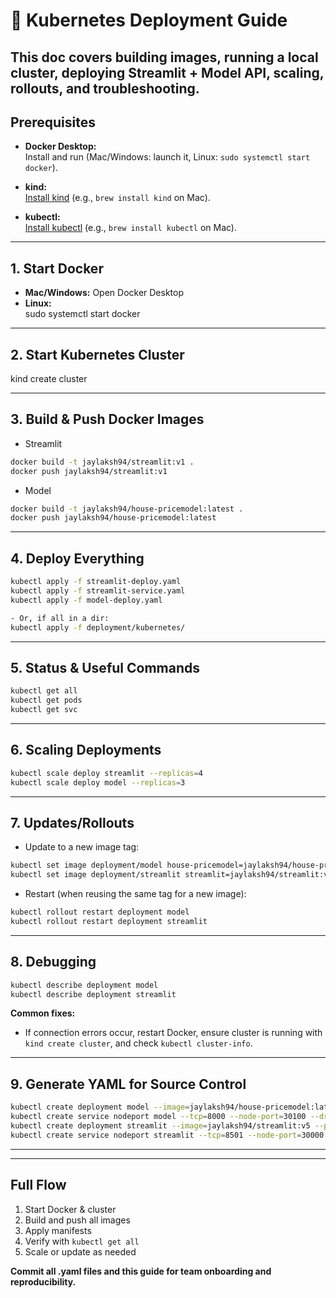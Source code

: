 # 🚀 Kubernetes Deployment Guide
This doc covers building images, running a local cluster, deploying Streamlit + Model API, scaling, rollouts, and troubleshooting.
---

## Prerequisites
- **Docker Desktop:**  
  Install and run (Mac/Windows: launch it, Linux: `sudo systemctl start docker`).

- **kind:**  
  [Install kind](https://kind.sigs.k8s.io/) (e.g., `brew install kind` on Mac).

- **kubectl:**  
  [Install kubectl](https://kubernetes.io/docs/tasks/tools/) (e.g., `brew install kubectl` on Mac).

---

## 1. Start Docker

- **Mac/Windows:** Open Docker Desktop  
- **Linux:**  
sudo systemctl start docker

---

## 2. Start Kubernetes Cluster

kind create cluster

---

## 3. Build & Push Docker Images

- Streamlit
```bash
docker build -t jaylaksh94/streamlit:v1 .
docker push jaylaksh94/streamlit:v1
````
- Model
```bash
docker build -t jaylaksh94/house-pricemodel:latest .
docker push jaylaksh94/house-pricemodel:latest
```
---

## 4. Deploy Everything
```bash
kubectl apply -f streamlit-deploy.yaml
kubectl apply -f streamlit-service.yaml
kubectl apply -f model-deploy.yaml

- Or, if all in a dir:  
kubectl apply -f deployment/kubernetes/
```
---

## 5. Status & Useful Commands
```bash
kubectl get all
kubectl get pods
kubectl get svc
```

---

## 6. Scaling Deployments
```bash
kubectl scale deploy streamlit --replicas=4
kubectl scale deploy model --replicas=3
```
---

## 7. Updates/Rollouts
- Update to a new image tag:
```bash
kubectl set image deployment/model house-pricemodel=jaylaksh94/house-pricemodel:latest
kubectl set image deployment/streamlit streamlit=jaylaksh94/streamlit:v5
```
- Restart (when reusing the same tag for a new image):
```bash
kubectl rollout restart deployment model
kubectl rollout restart deployment streamlit
```
---

## 8. Debugging
```bash
kubectl describe deployment model
kubectl describe deployment streamlit
```

**Common fixes:**  
- If connection errors occur, restart Docker, ensure cluster is running with `kind create cluster`, and check `kubectl cluster-info`.

---

## 9. Generate YAML for Source Control
```bash
kubectl create deployment model --image=jaylaksh94/house-pricemodel:latest --port=8000 --replicas=2 --dry-run=client -o yaml > model-deploy.yaml
kubectl create service nodeport model --tcp=8000 --node-port=30100 --dry-run=client -o yaml > model-service.yaml
kubectl create deployment streamlit --image=jaylaksh94/streamlit:v5 --port=8501 --replicas=2 --dry-run=client -o yaml > streamlit-deploy.yaml
kubectl create service nodeport streamlit --tcp=8501 --node-port=30000 --dry-run=client -o yaml > streamlit-service.yaml
```
---


---
## Full Flow
1. Start Docker & cluster
2. Build and push all images
3. Apply manifests
4. Verify with `kubectl get all`
5. Scale or update as needed

**Commit all .yaml files and this guide for team onboarding and reproducibility.**
